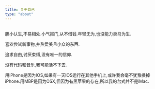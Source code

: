 ```yaml
---
title: 关于自己
type: "about"
---
```

<br>
胆小认生,不易相处.小气抠门,从不借钱.年轻无为,也没能力卖马为生.

喜欢尝试新事物,并热爱美且小众的东西.

追求自由,讨厌束缚,没有唯一的信仰.

没有代码和音乐,我可能活不下去.

用iPhone是因为IOS,如果有一天IOS运行在其他手机上,或许我会毫不犹豫换掉iPhone.用MBP是因为OSX,但因为有黑苹果的存在,所以我的台式并不是iMac.


